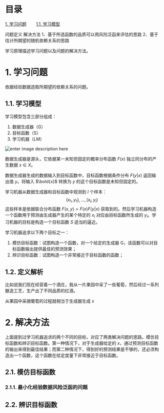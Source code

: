 # 目录
[1. 学习问题](#学习问题)
　　[1.1. 学习模型](#学习模型)
    
 问题定义
  解决方法
    1、基于所选函数的品质可以用风险泛函来评估的思路
    2、基于估计所期望的随机依赖关系的思路

学习原理描述学习问题以及问题的解决方法。

# 1. 学习问题

依据经验数据选取所期望的依赖关系的问题。

## 1.1. 学习模型

学习模型包含三部分组成：
1. 数据生成器（G）
2. 目标函数（S）
3. 学习机器（LM）

![enter image description here](P12-G1.1)

数据生成器是源头，它依据某一未知但固定的概率分布函数 $F(x)$ 独立同分布的产生数据 $x \in X$。

数据生成器生成的数据输入到目标函数中，目标函数根据条件分布 $F(y|x)$ 返回输出值 $y$。将输入 $\bold{x}$ 转换为 $y$ 的这个目标函数是未知但固定的。

学习机器从数据生成器和目标函数中观测到 $l$ 个样本：
$$
(x_1,y_1), \ldots, (x_l, y_l)
$$
这些样本是依据联合分布函数 $F(x,y) = F(x)F(y|x)$ 获取到的。然后学习机器构造一个函数用于预测由生成器产生的某个特定的 $x_i$ 对应由目标函数所生成的 $y_i$。学习机器的目标是构造一个目标函数 $S$ 适当的逼近。

学习机器追求以下两个目标之一：
1. 模仿目标函数：试图构造一个函数，对一个给定的生成器 G，该函数可以对目标函数输出提供最佳的预测效果；
2. 辨识目标函数：试图构造一个非常接近于目标函数的函数；

## 1.2. 定义解析
比如说我们现在经营着一个酒庄，我从一片果园中采了一些葡萄，然后经过一系列酿造工艺，生产出了不同品质的红酒。

从果园中采摘葡萄的过程就相当于生成器生成 $x$


# 2. 解决方法

上面提到过学习机器追求的两个不同的目标，对应了两类解决问题的思路。模仿目标函数和辨识目标函数。第一种情况下，对于生成器给定的 $x$，通过预测目标函数的输出来得到最佳结果；而第二种情况下，得到好的预测结果是不够的，还必须构造出一个函数，这个函数在给定度量下非常接近于目标函数。

## 2.1. 模仿目标函数

### 2.1.1. 最小化经验数据风险泛函的问题


## 2.2. 辨识目标函数
<!--stackedit_data:
eyJoaXN0b3J5IjpbLTk0MTE2ODUwOSwxNDQ4NzU1MDMsLTk5MD
Y3NTgxMiwtMzAyMDU0ODYwLDEwOTkwNTkzMzQsLTEzNjkxMTk0
MjgsNzAzNTI4NDkzXX0=
-->